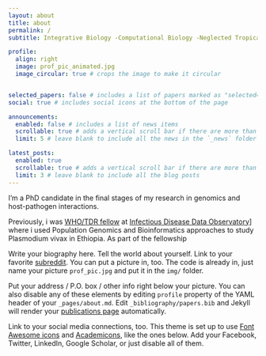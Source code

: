 ```yaml
---
layout: about
title: about
permalink: /
subtitle: Integrative Biology -Computational Biology -Neglected Tropical Disease Research

profile:
  align: right
  image: prof_pic_animated.jpg
  image_circular: true # crops the image to make it circular


selected_papers: false # includes a list of papers marked as "selected={true}"
social: true # includes social icons at the bottom of the page

announcements:
  enabled: false # includes a list of news items
  scrollable: true # adds a vertical scroll bar if there are more than 3 news items
  limit: 5 # leave blank to include all the news in the `_news` folder

latest_posts:
  enabled: true
  scrollable: true # adds a vertical scroll bar if there are more than 3 new posts items
  limit: 3 # leave blank to include all the blog posts
---
```


I’m a PhD candidate in the final stages of my research in genomics and host-pathogen interactions.

Previously, i was [WHO/TDR fellow](https://tdr.who.int/home/our-work/strengthening-research-capacity/clinical-research-and-development-fellowship) at [Infectious Disease Data Observatory](https://www.iddo.org/)] where i used Population Genomics and Bioinformatics approaches to study Plasmodium vivax in Ethiopia. As part of the fellowship


Write your biography here. Tell the world about yourself. Link to your favorite [subreddit](http://reddit.com). You can put a picture in, too. The code is already in, just name your picture `prof_pic.jpg` and put it in the `img/` folder.

Put your address / P.O. box / other info right below your picture. You can also disable any of these elements by editing `profile` property of the YAML header of your `_pages/about.md`. Edit `_bibliography/papers.bib` and Jekyll will render your [publications page](/al-folio/publications/) automatically.

Link to your social media connections, too. This theme is set up to use [Font Awesome icons](https://fontawesome.com/) and [Academicons](https://jpswalsh.github.io/academicons/), like the ones below. Add your Facebook, Twitter, LinkedIn, Google Scholar, or just disable all of them.

